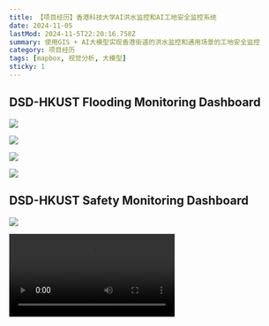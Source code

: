 ```yaml
---
title: 【项目经历】香港科技大学AI洪水监控和AI工地安全监控系统
date: 2024-11-05
lastMod: 2024-11-5T22:20:16.758Z
summary: 使用GIS + AI大模型实现香港街道的洪水监控和通用场景的工地安全监控
category: 项目经历
tags: [mapbox, 视觉分析, 大模型]
sticky: 1
---
```


## DSD-HKUST Flooding Monitoring Dashboard

![](/images/dsd-1.png)

![](/images/dsd-2.png)

![](/images/dsd-3.png)

![](/images/dsd-4.png)

## DSD-HKUST Safety Monitoring Dashboard

![](/images/dsd-5.png)

<video controls>
  <source src="/videos/DSD-safety.mp4" type="video/mp4">
  您的浏览器不支持视频播放。
</video>
